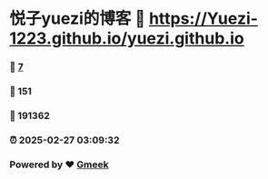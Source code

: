 # 悦子yuezi的博客 :link: https://Yuezi-1223.github.io/yuezi.github.io 
### :page_facing_up: [7](https://Yuezi-1223.github.io/yuezi.github.io/tag.html) 
### :speech_balloon: 151 
### :hibiscus: 191362 
### :alarm_clock: 2025-02-27 03:09:32 
### Powered by :heart: [Gmeek](https://github.com/Meekdai/Gmeek)

